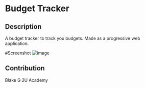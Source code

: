 # Budget Tracker

## Description
A budget tracker to track you budgets. Made as a progressive web application. 

#Screenshot
![image](https://user-images.githubusercontent.com/92621993/161189543-8769ea36-3619-4ade-994d-931c56a034ea.png)

## Contribution 
Blake G
2U Academy

